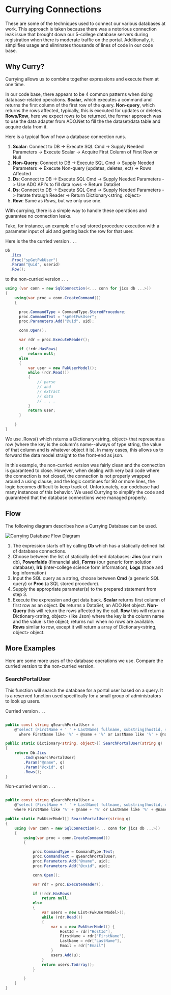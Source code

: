 # Currying Connections

These are some of the techniques used to connect our various databases at work. This approach is taken
because there was a notorious connection leak issue that brought down our 5-college database servers during
registration when there is moderate traffic on the portal. Additionally, it simplifies usage and eliminates
thousands of lines of code in our code base.

## Why Curry?

Currying allows us to combine together expressions and execute them at one time.

In our code base, there appears to be 4 common patterns when doing database-related operations. **Scalar**, which executes a command and returns
the first column of the first row of the query. **Non-query**, which returns the rows affected, typically,
this is executed for updates or deletes. **Rows/Row**, here we expect rows to be returned, the former approach was to use the data adapter from ADO.Net to fill the
the dataset/data table and acquire data from it.

Here is a typical flow of how a database connection runs.
1. **Scalar**: Connect to DB -> Execute SQL Cmd -> Supply Needed Parameters -> Execute Scalar -> Acquire First Column of First Row or Null
2. **Non-Query**: Connect to DB -> Execute SQL Cmd -> Supply Needed Parameters -> Execute Non-query (updates, deletes, ect) -> Rows Affected
3. **Ds**: Connect to DB -> Execute SQL Cmd -> Supply Needed Parameters -> Use ADO API's to fill data rows -> Return DataSet
4. **Ds**: Connect to DB -> Execute SQL Cmd -> Supply Needed Parameters -> Iterate through Reader -> Return Dictionary<string, object> 
5. **Row**: Same as *Rows*, but we only use one.

With currying, there is a simple way to handle these operations and guarantee no connection leaks. 

Take, for instance, an example of a sql stored procedure execution with a parameter input of uid and getting back the row for that user. 

Here is the the curried version . . .

```C#
Db
  .Jics
  .Proc("spGetFwkUser")
  .Param("@uid", userid)
  .Row();
```

to the non-curried version . . .

```C#
using (var conn = new SqlConnection(<... conn for jics db ...>))
{
    using(var proc = conn.CreateCommand())
    {

      proc.CommandType = CommandType.StoredProcedure;
      proc.CommandText = "spGetFwkUser";
      proc.Parameters.Add("@uid", uid);

      conn.Open();

      var rdr = proc.ExecuteReader();

      if (!rdr.HasRows)
          return null;
      else
      {
          var user = new FwkUserModel();
          while (rdr.Read())
          {
              // parse 
              // and
              // extract
              // data
              // . . .
          }
          return user;
      }

    }
}
```

We use .Rows() which returns a Dictionary<string, object> that represents a row (where the key is the column's 
name--always of type string, the value of that column and is whatever object it is). In many cases, this allows 
us to forward the data model straight to the front-end as json.

In this example, the non-curried version was fairly clean and the connection is guaranteed to close. However, when
dealing with very bad code where the connection is not closed, the connection is not properly wrapped around a
using clause, and the logic continues for 90 or more lines, the logic becomes difficult to keep track of. Unfortunately,
our codebase had many instances of this behavior. We used Currying to simplify the code and guaranteed that the
database connections were managed properly.

## Flow

The following diagram describes how a Currying Database can be used.

![Currying Database Flow Diagram](https://docs.google.com/drawings/d/e/2PACX-1vQLsdyK4jbbhsgNYWdqPP8GKf2FxrhSSGcunOUL0pTOPry1RLk1EEk-QUPZ9fRUEMFtJWZ5gDLzOBsN/pub?w=1280&h=1034 "CurryingDatabaseFlowDiagram" )

1. The expression starts off by calling **Db** which has a statically defined list of database connections.
2. Choose between the list of statically defined databases: **Jics** (our main db), **Powerfaids** (finnancial aid), **Forms** (our generic form solution database), **Irb** (inter-college science form information), **Logs** (trace and log information)
3. Input the SQL query as a string, choose between **Cmd** (a generic SQL query) or **Proc** (a SQL stored procedure).
4. Supply the appropriate parameter(s) to the prepared statement from step 3.
5. Execute the expression and get data back. **Scalar** returns first column of first row as an object. **Ds** returns a DataSet, an ADO.Net object. **Non-Query** this will return the rows affected by the call. **Row** this will return a Dictionary<string, object> (like Json) where the key is the column name and the value is the object; returns null when no rows are available. **Rows** similar to row, except it will return a array of Dictionary<string, object> object.

## More Examples

Here are some more uses of the database operations we use. Compare the curried version to the non-curried version.

### SearchPortalUser
This function will search the database for a portal user based on a query. It is a reserved function used
specifically for a small group of administrators to look up users.

Curried version . . .
```C#

public const string qSearchPortalUser = 
    @"select (FirstName + ' ' + LastName) fullname, substring(hostid, 4, 20) cxid, email from fwk_user 
      where FirstName like '%' + @name + '%' or LastName like '%' + @name + '%' or HostID like '%' + @cxid + '%'; ";

public static Dictionary<string, object>[] SearchPortalUser(string q)
{
    return Db.Jics
        .Cmd(qSearchPortalUser)
        .Param("@name", q)
        .Param("@cxid", q)
        .Rows();
}

```

Non-curried version . . .
```C#

public const string qSearchPortalUser = 
    @"select (FirstName + ' ' + LastName) fullname, substring(hostid, 4, 20) cxid, email from fwk_user 
    where FirstName like '%' + @name + '%' or LastName like '%' + @name + '%' or HostID like '%' + @cxid + '%'; ";

public static FwkUserModel[] SearchPortalUser(string q)
{
    using (var conn = new SqlConnection(<... conn for jics db ...>))
    {
        using(var proc = conn.CreateCommand())
        {

            proc.CommandType = CommandType.Text;
            proc.CommandText = qSearchPortalUser;
            proc.Parameters.Add("@name", uid);
            proc.Parameters.Add("@cxid", uid);

            conn.Open();

            var rdr = proc.ExecuteReader();

            if (!rdr.HasRows)
                return null;
            else
            {
                var users = new List<FwkUserModel>();
                while (rdr.Read())
                {
                    var u = new FwkUserModel() {
                        HostId = rdr["HostId"],
                        FirstName = rdr["FirstName"],
                        LastName = rdr["LastName"],
                        Email = rdr["Email"]
                    }
                    users.Add(u);
                }
                return users.ToArray();
            }

        }
    }
}

```